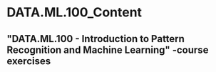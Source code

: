 # DATA.ML.100_Content
## "DATA.ML.100 - Introduction to Pattern Recognition and Machine Learning" -course exercises

